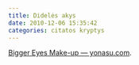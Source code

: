 ```yaml
---
title: Didelės akys
date: 2010-12-06 15:35:42
categories: citatos kryptys
---
```


[Bigger Eyes Make-up — yonasu.com](http://yonasu.com/bigger-eyes-make-up/).

